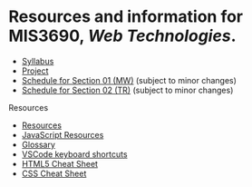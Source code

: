 # Resources and information for MIS3690, _Web Technologies_.



- [Syllabus](syllabus.md)
- [Project](project.md)
- [Schedule for Section 01 (MW)](schedule-01.xlsx) (subject to minor changes)
- [Schedule for Section 02 (TR)](schedule-02.xlsx) (subject to minor changes)


Resources 
- [Resources](cheatsheets/resources.md)
- [JavaScript Resources](cheatsheets/JavaScript.md)
- [Glossary](cheatsheets/glossary.md)
- [VSCode keyboard shortcuts](cheatsheets/VSCode-keyboard-shortcuts-windows.pdf)
- [HTML5 Cheat Sheet](cheatsheets/html5-cheat-sheet.pdf)
- [CSS Cheat Sheet](cheatsheets/css-cheat-sheet.pdf)
